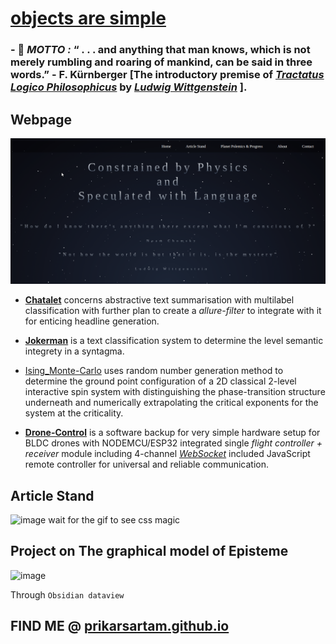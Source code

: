 # [objects are simple](http://prikarsartam.github.io/) 

<!-- ## A **Physicist** with inclination in Language, Machine Learning and [Cognition](http://cogito-mag.ml/) - especially Natural Language Processing and NP-Hard evolution algorithms for statistical systems with large degrees of freedom.  -->

### - 💬 *MOTTO :*   “ . . .  and anything that man knows, which is not merely rumbling and roaring of mankind, can be said in three words.” - F. Kürnberger [The introductory premise of [*Tractatus Logico Philosophicus*](https://writing.upenn.edu/library/Wittgenstein-Tractatus.pdf) by [*Ludwig Wittgenstein*](https://en.wikipedia.org/wiki/Ludwig_Wittgenstein) ].


## Webpage
![](https://github.com/prikarsartam/prikarsartam/blob/main/webpageGIF.gif)

- [**Chatalet**](https://github.com/prikarsartam/Chatalet) concerns abstractive text summarisation with multilabel classification with further plan to create a *allure-filter* to integrate with it for enticing headline generation.

- [**Jokerman**](https://github.com/prikarsartam/Jokerman) is a text classification system to determine the level semantic integrety in a syntagma.

- [Ising_Monte-Carlo](https://github.com/prikarsartam/Statistical-Spin-System-Simulation-using-MonteCarlo-Algorithm) uses random number generation method to determine the ground point configuration of a 2D classical 2-level interactive spin system with distinguishing the phase-transition structure underneath and numerically extrapolating the critical exponents for the system at the criticality. 

- [**Drone-Control**](https://github.com/prikarsartam/Drone-Control) is a software backup for very simple hardware setup for BLDC drones with NODEMCU/ESP32 integrated single *flight controller + receiver* module including 4-channel [*WebSocket*](https://developer.mozilla.org/en-US/docs/Web/API/WebSockets_API) included JavaScript remote controller for universal and reliable communication.

## Article Stand


![image](https://github.com/prikarsartam/prikarsartam/blob/main/Peek%202022-11-17%2023-45.gif)
wait for the gif to see css magic 

## Project on The graphical model of Episteme

![image](https://github.com/prikarsartam/prikarsartam/blob/main/ezgif.com-gif-maker.gif)

Through `Obsidian dataview`


## FIND ME @ [prikarsartam.github.io](https://prikarsartam.github.io)

<!--
**prikarsartam/prikarsartam** is a ✨ _special_ ✨ repository because its `README.md` (this file) appears on your GitHub profile.
Here are some ideas to get you started:
- 🔭 I’m currently working on ...
- 🌱 I’m currently learning ...
- 👯 I’m looking to collaborate on ...
- 🤔 I’m looking for help with ...
- 💬 Ask me about ...
- 📫 How to reach me: ...
- 😄 Pronouns: ...
- ⚡ Fun fact: ...
-->
